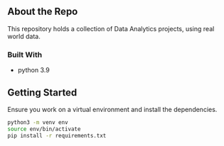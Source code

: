 <!-- ABOUT THE PROJECT -->
## About the Repo

This repository holds a collection of Data Analytics projects, using real world data.


### Built With

* python 3.9

<!-- GETTING STARTED -->
## Getting Started

Ensure you work on a virtual environment and install the dependencies.

```bash
python3 -m venv env
source env/bin/activate
pip install -r requirements.txt
```



